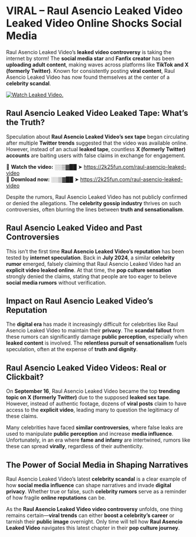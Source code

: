 # VIRAL – Raul Asencio Leaked Video Leaked Video Online Shocks Social Media 

Raul Asencio Leaked Video’s **leaked video controversy** is taking the internet by storm! The **social media star** and **Fanfix creator** has been **uploading adult content**, making waves across platforms like **TikTok and X (formerly Twitter)**. Known for consistently posting **viral content**, Raul Asencio Leaked Video has now found themselves at the center of a **celebrity scandal**.  

[![Watch Leaked Video.](https://miro.medium.com/v2/resize:fit:828/format:webp/1*cilzJN44JGOrTw9NJCrNHA.gif "Watch Leaked Video")](https://2k25fun.com/raul-asencio-leaked-video)

## **Raul Asencio Leaked Video Leaked Tape: What’s the Truth?**  
Speculation about **Raul Asencio Leaked Video’s sex tape** began circulating after multiple **Twitter trends** suggested that the video was available online. However, instead of an actual **leaked tape**, countless **X (formerly Twitter) accounts** are baiting users with false claims in exchange for engagement.  

🔹 **Watch the video:** ░░▒▓██ ➤ https://2k25fun.com/raul-asencio-leaked-video  
🔹 **Download now:** ░░▒▓██ ➤ https://2k25fun.com/raul-asencio-leaked-video  

Despite the rumors, Raul Asencio Leaked Video has not publicly confirmed or denied the allegations. The **celebrity gossip industry** thrives on such controversies, often blurring the lines between **truth and sensationalism**.  

## **Raul Asencio Leaked Video and Past Controversies**  
This isn’t the first time **Raul Asencio Leaked Video’s reputation** has been tested by **internet speculation**. Back in **July 2024**, a similar **celebrity rumor** emerged, falsely claiming that Raul Asencio Leaked Video had an **explicit video leaked online**. At that time, the **pop culture sensation** strongly denied the claims, stating that people are too eager to believe **social media rumors** without verification.  

## **Impact on Raul Asencio Leaked Video’s Reputation**  
The **digital era** has made it increasingly difficult for celebrities like Raul Asencio Leaked Video to maintain their **privacy**. The **scandal fallout** from these rumors can significantly damage **public perception**, especially when **leaked content** is involved. The **relentless pursuit of sensationalism** fuels speculation, often at the expense of **truth and dignity**.  

## **Raul Asencio Leaked Video Videos: Real or Clickbait?**  
On **September 16**, Raul Asencio Leaked Video became the top **trending topic on X (formerly Twitter)** due to the supposed **leaked sex tape**. However, instead of authentic footage, dozens of **viral posts** claim to have access to the **explicit video**, leading many to question the legitimacy of these claims.  

Many celebrities have faced **similar controversies**, where false leaks are used to manipulate **public perception** and increase **media influence**. Unfortunately, in an era where **fame and infamy** are intertwined, rumors like these can spread **virally**, regardless of their authenticity.  

## **The Power of Social Media in Shaping Narratives**  
Raul Asencio Leaked Video’s latest **celebrity scandal** is a clear example of how **social media influence** can shape narratives and invade **digital privacy**. Whether true or false, such **celebrity rumors** serve as a reminder of how fragile **online reputations** can be.  

As the **Raul Asencio Leaked Video video controversy** unfolds, one thing remains certain—**viral trends** can either **boost a celebrity’s career** or tarnish their **public image** overnight. Only time will tell how **Raul Asencio Leaked Video** navigates this latest chapter in their **pop culture journey**. 